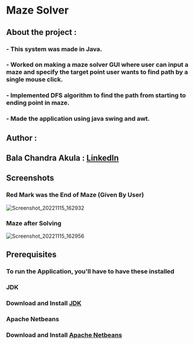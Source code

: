 # Maze Solver

## About the project :

### - This system was made in Java.
### - Worked on making a maze solver GUI where user can input a maze and specify the target point user wants to find path by a single mouse click. 
### - Implemented DFS algorithm to find the path from starting to ending point in maze.
### - Made the application using java swing and awt.

## Author :
## Bala Chandra Akula : [LinkedIn](https://www.linkedin.com/in/bala-chandra-akula-5808b3171/)


## Screenshots

### Red Mark was the End of Maze (Given By User)

![Screenshot_20221115_162932](https://user-images.githubusercontent.com/115984987/201903762-023026d7-94bd-43d0-b557-33421b28455f.png)

### Maze after Solving

![Screenshot_20221115_162956](https://user-images.githubusercontent.com/115984987/201903961-2fc20838-711a-4dc1-8106-6ab0e7e465fa.png)


## Prerequisites

### To run the Application, you'll have to have these installed

### JDK
### Download and Install [JDK](https://www.oracle.com/in/java/technologies/downloads/#jdk19-windows)

### Apache Netbeans
### Download and Install [Apache Netbeans](https://netbeans.apache.org/)

